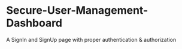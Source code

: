 # Secure-User-Management-Dashboard
A SignIn and SignUp page with proper authentication &amp; authorization

